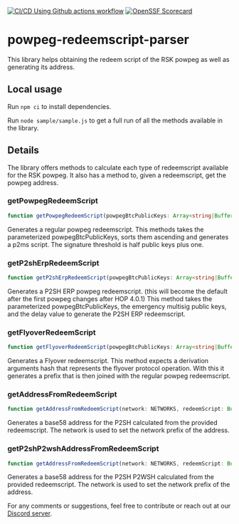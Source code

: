 [![CI/CD Using Github actions workflow](https://github.com/rsksmart/powpeg-redeemscript-parser/actions/workflows/workflow.yml/badge.svg)](https://github.com/rsksmart/powpeg-redeemscript-parser/actions/workflows/workflow.yml)
[![OpenSSF Scorecard](https://api.scorecard.dev/projects/github.com/rsksmart/powpeg-redeemscript-parser/badge)](https://scorecard.dev/viewer/?uri=github.com/rsksmart/powpeg-redeemscript-parser)

# powpeg-redeemscript-parser

This library helps obtaining the redeem script of the RSK powpeg as well as generating its address.

## Local usage

Run `npm ci` to install dependencies.

Run `node sample/sample.js` to get a full run of all the methods available in the library.

## Details

The library offers methods to calculate each type of redeemscript available for the RSK powpeg. It also has a method to, given a redeemscript, get the powpeg address.

### getPowpegRedeemScript

```ts
function getPowpegRedeemScript(powpegBtcPublicKeys: Array<string|Buffer>): Buffer;
```

Generates a regular powpeg redeemscript.
This methods takes the parameterized powpegBtcPublicKeys, sorts them ascending and generates a p2ms script. The signature threshold is half public keys plus one.

### getP2shErpRedeemScript

```ts
function getP2shErpRedeemScript(powpegBtcPublicKeys: Array<string|Buffer>, emergencyBtcPublicKeys: Array<string|Buffer>, csvValue: number): Buffer;
```

Generates a P2SH ERP powpeg redeemscript. (this will become the default after the first powpeg changes after HOP 4.0.1)
This method takes the parameterized powpegBtcPublicKeys, the emergency multisig public keys, and the delay value to generate the P2SH ERP redeemscript.

### getFlyoverRedeemScript

```ts
function getFlyoverRedeemScript(powpegBtcPublicKeys: Array<string|Buffer>, derivationArgsHash: string): Buffer;
```

Generates a Flyover redeemscript.
This method expects a derivation arguments hash that represents the flyover protocol operation. With this it generates a prefix that is then joined with the regular powpeg redeemscript.

### getAddressFromRedeemScript

```ts
function getAddressFromRedeemScript(network: NETWORKS, redeemScript: Buffer): string;
```

Generates a base58 address for the P2SH calculated from the provided redeemscript. The network is used to set the network prefix of the address.

### getP2shP2wshAddressFromRedeemScript

```ts
function getAddressFromRedeemScript(network: NETWORKS, redeemScript: Buffer): string;
```

Generates a base58 address for the P2SH P2WSH calculated from the provided redeemscript. The network is used to set the network prefix of the address.

For any comments or suggestions, feel free to contribute or reach out at our [Discord server](https://discord.gg/rootstock).
